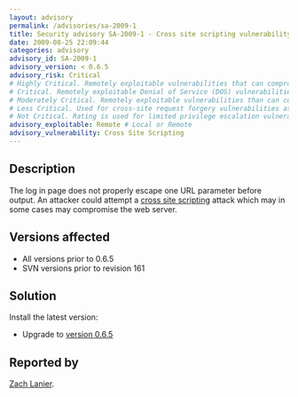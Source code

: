 ```yaml
---
layout: advisory
permalink: /advisories/sa-2009-1
title: Security advisory SA-2009-1 - Cross site scripting vulnerability
date: 2009-08-25 22:09:44
categories: advisory
advisory_id: SA-2009-1
advisory_version: < 0.6.5
advisory_risk: Critical
# Highly Critical. Remotely exploitable vulnerabilities that can compromise the system. Interaction is not normally required for this exploit to be successful. Exploits have occurred to systems. Includes: Local file inclusion on Windows, Impersonation, privilege escalation
# Critical. Remotely exploitable Denial of Service (DOS) vulnerabilities that can compromise the system but do require user interaction. Vulnerabilities that allow may allow anonymous users (i.e. users not registered at the site) to log in as a site user or take administrative actions. Interaction (such as an administrator viewing a particular page) may be required for this exploit to be successful, or in cases where interaction is not required (such as CSRF) the exploit causes only minor damage. Includes: OpenID impersonation, SQL injection
# Moderately Critical. Remotely exploitable vulnerabilities than can compromise the system. Interaction (such as an administrator viewing a particular page) is required for this exploit to be successful. Exploits have not yet occurred on systems when vulnerability was disclosed. The exploit requires the user to be registered at the site and have some non-default permission, such as creating content. Includes: Cross Site Scripting, Access bypass
# Less Critical. Used for cross-site request forgery vulnerabilities as well as privilege escalation vulnerabilities which require complex chains of events. This rating also includes vulnerabilities which might expose sensitive data to local users. Includes: Session fixation, Cross site request forgery
# Not Critical. Rating is used for limited privilege escalation vulnerabilities and locally Denial of Service (DOS) vulnerabilities. Include: Access bypass
advisory_exploitable: Remote # Local or Remote 
advisory_vulnerability: Cross Site Scripting
---
```


## Description

The log in page does not properly escape one URL parameter before output. An attacker could attempt a [cross site scripting](http://en.wikipedia.org/wiki/Cross-site_scripting)
attack which may in some cases may compromise the web server.

## Versions affected

 * All versions prior to 0.6.5
 * SVN versions prior to revision 161

## Solution

Install the latest version:

 * Upgrade to [version 0.6.5](/download)

## Reported by

[Zach Lanier](https://sourceforge.net/users/bquine/).